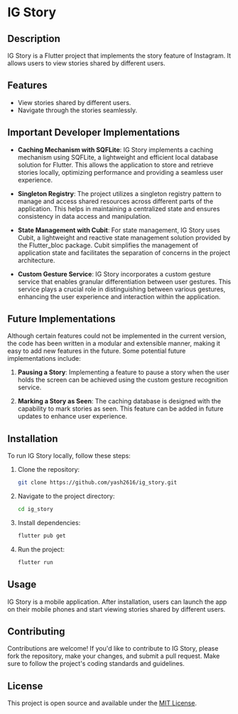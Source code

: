 # IG Story

## Description

IG Story is a Flutter project that implements the story feature of Instagram. It allows users to view stories shared by different users.

## Features

- View stories shared by different users.
- Navigate through the stories seamlessly.

## Important Developer Implementations

- **Caching Mechanism with SQFLite**: IG Story implements a caching mechanism using SQFLite, a lightweight and efficient local database solution for Flutter. This allows the application to store and retrieve stories locally, optimizing performance and providing a seamless user experience.

- **Singleton Registry**: The project utilizes a singleton registry pattern to manage and access shared resources across different parts of the application. This helps in maintaining a centralized state and ensures consistency in data access and manipulation.

- **State Management with Cubit**: For state management, IG Story uses Cubit, a lightweight and reactive state management solution provided by the Flutter_bloc package. Cubit simplifies the management of application state and facilitates the separation of concerns in the project architecture.

- **Custom Gesture Service**: IG Story incorporates a custom gesture service that enables granular differentiation between user gestures. This service plays a crucial role in distinguishing between various gestures, enhancing the user experience and interaction within the application.

## Future Implementations

Although certain features could not be implemented in the current version, the code has been written in a modular and extensible manner, making it easy to add new features in the future. Some potential future implementations include:

1. **Pausing a Story**: Implementing a feature to pause a story when the user holds the screen can be achieved using the custom gesture recognition service.

2. **Marking a Story as Seen**: The caching database is designed with the capability to mark stories as seen. This feature can be added in future updates to enhance user experience.

## Installation

To run IG Story locally, follow these steps:

1. Clone the repository:
    ```sh
    git clone https://github.com/yash2616/ig_story.git
    ```

2. Navigate to the project directory:
    ```sh
    cd ig_story
    ```

3. Install dependencies:
    ```sh
    flutter pub get
    ```

4. Run the project:
    ```sh
    flutter run
    ```


## Usage

IG Story is a mobile application. After installation, users can launch the app on their mobile phones and start viewing stories shared by different users.

## Contributing

Contributions are welcome! If you'd like to contribute to IG Story, please fork the repository, make your changes, and submit a pull request. Make sure to follow the project's coding standards and guidelines.

## License

This project is open source and available under the [MIT License](LICENSE).
